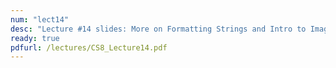 ```yaml
---
num: "lect14"
desc: "Lecture #14 slides: More on Formatting Strings and Intro to Image Processing"
ready: true
pdfurl: /lectures/CS8_Lecture14.pdf
---
```

